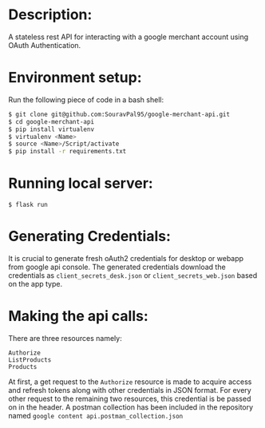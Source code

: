 # Description:

A stateless rest API for interacting with a google merchant account using OAuth Authentication. 

# Environment setup:

Run the following piece of code in a bash shell:

```bash
$ git clone git@github.com:SouravPal95/google-merchant-api.git
$ cd google-merchant-api
$ pip install virtualenv
$ virtualenv <Name>
$ source <Name>/Script/activate
$ pip install -r requirements.txt
```
# Running local server:

```
$ flask run
```

# Generating Credentials:

It is crucial to generate fresh oAuth2 credentials for desktop or webapp from google api console. The generated credentials download the credentials as `client_secrets_desk.json` or  `client_secrets_web.json` based on the app type.

# Making the api calls:

There are three resources namely:
```
Authorize
ListProducts
Products
```
At first, a get request to the `Authorize` resource is made to acquire access and refresh tokens along with other credentials in JSON format. For every other request to the remaining two resources, this credential is be passed on in the header. A postman collection has been included in the repository named `google content api.postman_collection.json`
